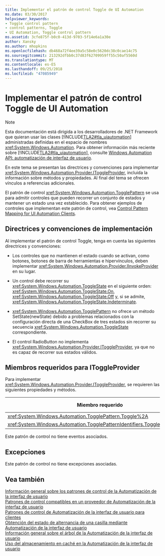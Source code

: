 ```yaml
---
title: Implementar el patrón de control Toggle de UI Automation
ms.date: 03/30/2017
helpviewer_keywords:
- Toggle control pattern
- control patterns, Toggle
- UI Automation, Toggle control pattern
ms.assetid: 3cfe875f-b0c0-413d-9703-5f14e6a1a30e
author: Xansky
ms.author: mhopkins
ms.openlocfilehash: db468a72f4ee39a5c58e0c5620dc38c0cae14c75
ms.sourcegitcommit: 213292dfbb0c37d83f62709959ff55c50af5560d
ms.translationtype: MT
ms.contentlocale: es-ES
ms.lasthandoff: 09/25/2018
ms.locfileid: "47085949"
---
```

# <a name="implementing-the-ui-automation-toggle-control-pattern"></a>Implementar el patrón de control Toggle de UI Automation
> [!NOTE]
>  Esta documentación está dirigida a los desarrolladores de .NET Framework que quieran usar las clases [!INCLUDE[TLA2#tla_uiautomation](../../../includes/tla2sharptla-uiautomation-md.md)] administradas definidas en el espacio de nombres <xref:System.Windows.Automation>. Para obtener información más reciente sobre [!INCLUDE[TLA2#tla_uiautomation](../../../includes/tla2sharptla-uiautomation-md.md)], consulte [Windows Automation API: automatización de interfaz de usuario](https://go.microsoft.com/fwlink/?LinkID=156746).  
  
 En este tema se presentan las directrices y convenciones para implementar <xref:System.Windows.Automation.Provider.IToggleProvider>, incluida la información sobre métodos y propiedades. Al final del tema se ofrecen vínculos a referencias adicionales.  
  
 El patrón de control <xref:System.Windows.Automation.TogglePattern> se usa para admitir controles que pueden recorrer un conjunto de estados y mantener un estado una vez establecido. Para obtener ejemplos de controles que implementan este patrón de control, vea [Control Pattern Mapping for UI Automation Clients](../../../docs/framework/ui-automation/control-pattern-mapping-for-ui-automation-clients.md).  
  
<a name="Implementation_Guidelines_and_Conventions"></a>   
## <a name="implementation-guidelines-and-conventions"></a>Directrices y convenciones de implementación  
 Al implementar el patrón de control Toggle, tenga en cuenta las siguientes directrices y convenciones:  
  
-   Los controles que no mantienen el estado cuando se activan, como botones, botones de barra de herramientas e hipervínculos, deben implementar <xref:System.Windows.Automation.Provider.IInvokeProvider> en su lugar.  
  
-   Un control debe recorrer su <xref:System.Windows.Automation.ToggleState> en el siguiente orden: <xref:System.Windows.Automation.ToggleState.On>, <xref:System.Windows.Automation.ToggleState.Off> y, si se admite, <xref:System.Windows.Automation.ToggleState.Indeterminate>.  
  
-   <xref:System.Windows.Automation.TogglePattern> no ofrece un método SetState(newState) debido a problemas relacionados con la configuración directa de una CheckBox de tres estados sin recorrer su secuencia <xref:System.Windows.Automation.ToggleState> correspondiente.  
  
-   El control RadioButton no implementa <xref:System.Windows.Automation.Provider.IToggleProvider>, ya que no es capaz de recorrer sus estados válidos.  
  
<a name="Required_Members_for_IToggleProvider"></a>   
## <a name="required-members-for-itoggleprovider"></a>Miembros requeridos para IToggleProvider  
 Para implementar <xref:System.Windows.Automation.Provider.IToggleProvider>, se requieren las siguientes propiedades y métodos.  
  
|Miembro requerido|Tipo de miembro|Notas|  
|---------------------|-----------------|-----------|  
|<xref:System.Windows.Automation.TogglePattern.Toggle%2A>|Método|Ninguna|  
|<xref:System.Windows.Automation.TogglePatternIdentifiers.ToggleStateProperty>|Property|Ninguna|  
  
 Este patrón de control no tiene eventos asociados.  
  
<a name="Exceptions"></a>   
## <a name="exceptions"></a>Excepciones  
 Este patrón de control no tiene excepciones asociadas.  
  
## <a name="see-also"></a>Vea también  
 [Información general sobre los patrones de control de la Automatización de la interfaz de usuario](../../../docs/framework/ui-automation/ui-automation-control-patterns-overview.md)  
 [Patrones de control compatibles en un proveedor de Automatización de la interfaz de usuario](../../../docs/framework/ui-automation/support-control-patterns-in-a-ui-automation-provider.md)  
 [Patrones de control de Automatización de la interfaz de usuario para clientes](../../../docs/framework/ui-automation/ui-automation-control-patterns-for-clients.md)  
 [Obtención del estado de alternancia de una casilla mediante Automatización de la interfaz de usuario](../../../docs/framework/ui-automation/get-the-toggle-state-of-a-check-box-using-ui-automation.md)  
 [Información general sobre el árbol de la Automatización de la interfaz de usuario](../../../docs/framework/ui-automation/ui-automation-tree-overview.md)  
 [Uso del almacenamiento en caché en la Automatización de la interfaz de usuario](../../../docs/framework/ui-automation/use-caching-in-ui-automation.md)
